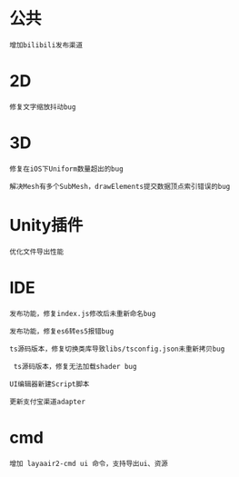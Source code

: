 # 公共
    
    增加bilibili发布渠道

# 2D

    修复文字缩放抖动bug

# 3D

    修复在iOS下Uniform数量超出的bug

    解决Mesh有多个SubMesh，drawElements提交数据顶点索引错误的bug 

# Unity插件

    优化文件导出性能

# IDE

    发布功能，修复index.js修改后未重新命名bug

    发布功能，修复es6转es5报错bug  

    ts源码版本，修复切换类库导致libs/tsconfig.json未重新拷贝bug

     ts源码版本，修复无法加载shader bug

    UI编辑器新建Script脚本

    更新支付宝渠道adapter
    
# cmd

    增加 layaair2-cmd ui 命令，支持导出ui、资源